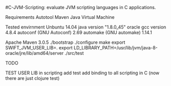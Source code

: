 #C-JVM-Scripting: evaluate JVM scripting languages in C applications. 


Requirements
Autotool
Maven
Java Virtual Machine

Tested envirnment
Unbuntu 14.04
java version "1.8.0_45" oracle
gcc version 4.8.4 
autoconf (GNU Autoconf) 2.69
automake (GNU automake) 1.14.1
 
 Apache Maven 3.0.5
./bootstrap
./configure
make
export SWIFT_JVM_USER_LIB=.
export LD_LIBRARY_PATH=/usr/lib/jvm/java-8-oracle/jre/lib/amd64/server
./src/test

TODO

TEST USER LIB in scripting
add test
add binding to all scripting in C (now there are just clojure test)
